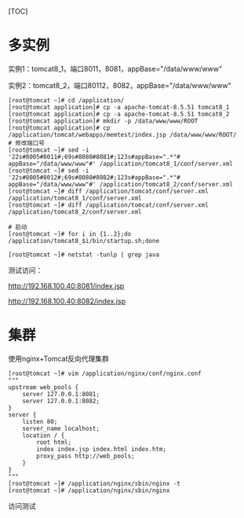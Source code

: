 [TOC]

# 多实例

实例1：tomcat8_1，端口8011，8081，appBase="/data/www/www"

实例2：tomcat8_2，端口80112，8082，appBase="/data/www/www"

```shell
[root@tomcat ~]# cd /application/
[root@tomcat application]# cp -a apache-tomcat-8.5.51 tomcat8_1
[root@tomcat application]# cp -a apache-tomcat-8.5.51 tomcat8_2
[root@tomcat application]# mkdir -p /data/www/www/ROOT
[root@tomcat application]# cp /application/tomcat/webapps/memtest/index.jsp /data/www/www/ROOT/
# 修改端口号
[root@tomcat ~]# sed -i '22s#8005#8011#;69s#8080#8081#;123s#appBase=".*"# appBase="/data/www/www"#' /application/tomcat8_1/conf/server.xml
[root@tomcat ~]# sed -i '22s#8005#8012#;69s#8080#8082#;123s#appBase=".*"# appBase="/data/www/www"#' /application/tomcat8_2/conf/server.xml
[root@tomcat ~]# diff /application/tomcat/conf/server.xml /application/tomcat8_1/conf/server.xml
[root@tomcat ~]# diff /application/tomcat/conf/server.xml /application/tomcat8_2/conf/server.xml

# 启动
[root@tomcat ~]# for i in {1..2};do /application/tomcat8_$i/bin/startup.sh;done

[root@tomcat ~]# netstat -tunlp | grep java
```

测试访问：

http://192.168.100.40:8081/index.jsp

http://192.168.100.40:8082/index.jsp



# 集群

使用nginx+Tomcat反向代理集群

```shell
[root@tomcat ~]# vim /application/nginx/conf/nginx.conf
"""
upstream web_pools {
    server 127.0.0.1:8081;
    server 127.0.0.1:8082;
}
server {
    listen 80;
    server_name localhost;
    location / {
        root html;
        index index.jsp index.html index.htm;
        proxy_pass http://web_pools;
    }
}
"""
[root@tomcat ~]# /application/nginx/sbin/nginx -t
[root@tomcat ~]# /application/nginx/sbin/nginx
```

访问测试